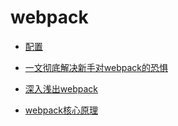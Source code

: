 # webpack 

- [配置](https://mp.weixin.qq.com/s/Po30990JBKFWW9bwLoURjA)

- [一文彻底解决新手对webpack的恐惧](https://mp.weixin.qq.com/s/C5Tu3E8DgcXUGg4Hz53wBA)

- [深入浅出webpack](https://webpack.wuhaolin.cn/) 

- [webpack核心原理](https://mp.weixin.qq.com/s/SbJNbSVzSPSKBe2YStn2Zw)
